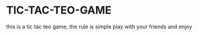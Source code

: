 # TIC-TAC-TEO-GAME
 this is a tic tac teo game, the rule is simple play with your friends and enjoy
